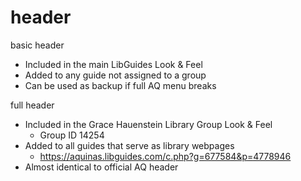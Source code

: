 # header

basic header
- Included in the main LibGuides Look & Feel
- Added to any guide not assigned to a group
- Can be used as backup if full AQ menu breaks

full header
- Included in the Grace Hauenstein Library Group Look & Feel
  - Group ID 14254
- Added to all guides that serve as library webpages
  - https://aquinas.libguides.com/c.php?g=677584&p=4778946
- Almost identical to official AQ header
